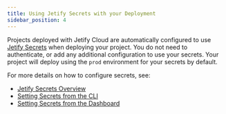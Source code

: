 ```yaml
---
title: Using Jetify Secrets with your Deployment
sidebar_position: 4
---
```


Projects deployed with Jetify Cloud are automatically configured to use [Jetify Secrets](../secrets/index.md) when deploying your project. You do not need to authenticate, or add any additional configuration to use your secrets. Your project will deploy using the `prod` environment for your secrets by default. 

For more details on how to configure secrets, see: 

* [Jetify Secrets Overview](../secrets/index.md)
* [Setting Secrets from the CLI](../secrets/secrets_cli.md)
* [Setting Secrets from the Dashboard](../secrets/dashboard_secrets.md)

